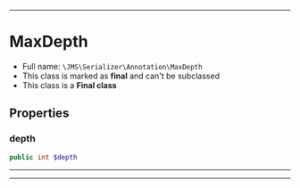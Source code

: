 ***

# MaxDepth

* Full name: `\JMS\Serializer\Annotation\MaxDepth`
* This class is marked as **final** and can't be subclassed
* This class is a **Final class**

## Properties

### depth

```php
public int $depth
```

***



***

